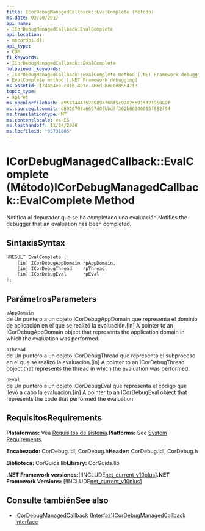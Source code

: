 ```yaml
---
title: ICorDebugManagedCallback::EvalComplete (Método)
ms.date: 03/30/2017
api_name:
- ICorDebugManagedCallback.EvalComplete
api_location:
- mscordbi.dll
api_type:
- COM
f1_keywords:
- ICorDebugManagedCallback::EvalComplete
helpviewer_keywords:
- ICorDebugManagedCallback::EvalComplete method [.NET Framework debugging]
- EvalComplete method [.NET Framework debugging]
ms.assetid: f74ab4eb-cd1b-407c-a66d-8ec0d85647f3
topic_type:
- apiref
ms.openlocfilehash: e95874447528989af68f5c97825691532195889f
ms.sourcegitcommit: d8020797a6657d0fbbdff362b80300815f682f94
ms.translationtype: MT
ms.contentlocale: es-ES
ms.lasthandoff: 11/24/2020
ms.locfileid: "95731805"
---
```

# <a name="icordebugmanagedcallbackevalcomplete-method"></a><span data-ttu-id="fc401-102">ICorDebugManagedCallback::EvalComplete (Método)</span><span class="sxs-lookup"><span data-stu-id="fc401-102">ICorDebugManagedCallback::EvalComplete Method</span></span>

<span data-ttu-id="fc401-103">Notifica al depurador que se ha completado una evaluación.</span><span class="sxs-lookup"><span data-stu-id="fc401-103">Notifies the debugger that an evaluation has been completed.</span></span>  
  
## <a name="syntax"></a><span data-ttu-id="fc401-104">Sintaxis</span><span class="sxs-lookup"><span data-stu-id="fc401-104">Syntax</span></span>  
  
```cpp  
HRESULT EvalComplete (  
    [in] ICorDebugAppDomain *pAppDomain,  
    [in] ICorDebugThread    *pThread,  
    [in] ICorDebugEval      *pEval  
);  
```  
  
## <a name="parameters"></a><span data-ttu-id="fc401-105">Parámetros</span><span class="sxs-lookup"><span data-stu-id="fc401-105">Parameters</span></span>  

 `pAppDomain`  
 <span data-ttu-id="fc401-106">de Un puntero a un objeto ICorDebugAppDomain que representa el dominio de aplicación en el que se realizó la evaluación.</span><span class="sxs-lookup"><span data-stu-id="fc401-106">[in] A pointer to an ICorDebugAppDomain object that represents the application domain in which the evaluation was performed.</span></span>  
  
 `pThread`  
 <span data-ttu-id="fc401-107">de Un puntero a un objeto ICorDebugThread que representa el subproceso en el que se realizó la evaluación.</span><span class="sxs-lookup"><span data-stu-id="fc401-107">[in] A pointer to an ICorDebugThread object that represents the thread in which the evaluation was performed.</span></span>  
  
 `pEval`  
 <span data-ttu-id="fc401-108">de Un puntero a un objeto ICorDebugEval que representa el código que llevó a cabo la evaluación.</span><span class="sxs-lookup"><span data-stu-id="fc401-108">[in] A pointer to an ICorDebugEval object that represents the code that performed the evaluation.</span></span>  
  
## <a name="requirements"></a><span data-ttu-id="fc401-109">Requisitos</span><span class="sxs-lookup"><span data-stu-id="fc401-109">Requirements</span></span>  

 <span data-ttu-id="fc401-110">**Plataformas:** Vea [Requisitos de sistema](../../get-started/system-requirements.md).</span><span class="sxs-lookup"><span data-stu-id="fc401-110">**Platforms:** See [System Requirements](../../get-started/system-requirements.md).</span></span>  
  
 <span data-ttu-id="fc401-111">**Encabezado:** CorDebug.idl, CorDebug.h</span><span class="sxs-lookup"><span data-stu-id="fc401-111">**Header:** CorDebug.idl, CorDebug.h</span></span>  
  
 <span data-ttu-id="fc401-112">**Biblioteca:** CorGuids.lib</span><span class="sxs-lookup"><span data-stu-id="fc401-112">**Library:** CorGuids.lib</span></span>  
  
 <span data-ttu-id="fc401-113">**.NET Framework versiones:**[!INCLUDE[net_current_v10plus](../../../../includes/net-current-v10plus-md.md)]</span><span class="sxs-lookup"><span data-stu-id="fc401-113">**.NET Framework Versions:** [!INCLUDE[net_current_v10plus](../../../../includes/net-current-v10plus-md.md)]</span></span>  
  
## <a name="see-also"></a><span data-ttu-id="fc401-114">Consulte también</span><span class="sxs-lookup"><span data-stu-id="fc401-114">See also</span></span>

- [<span data-ttu-id="fc401-115">ICorDebugManagedCallback (Interfaz)</span><span class="sxs-lookup"><span data-stu-id="fc401-115">ICorDebugManagedCallback Interface</span></span>](icordebugmanagedcallback-interface.md)
